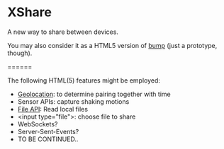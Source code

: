 XShare
======

A new way to share between devices.

You may also consider it as a HTML5 version of [bump][bump] (just a prototype, though).

======

The following HTML(5) features might be employed:

* [Geolocation][geo]: to determine pairing together with time
* Sensor APIs: capture shaking motions
* [File API][file]: Read local files
* \<input type="file"\>: choose file to share
* WebSockets?
* Server-Sent-Events?
* TO BE CONTINUED..

[bump]: https://bu.mp/
[geo]: http://www.w3.org/TR/2012/PR-geolocation-API-20120510/
[file]: http://www.w3.org/TR/FileAPI/
